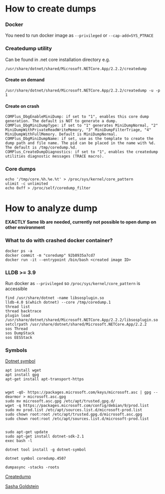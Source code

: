 # How to create dumps

### Docker
You need to run docker image as `--privileged` or `--cap-add=SYS_PTRACE`

### Createdump utility

Can be found in .net core installation directory
e.g.
```
/usr/share/dotnet/shared/Microsoft.NETCore.App/2.2.2/createdump
```
#### Create on demand
```
/usr/share/dotnet/shared/Microsoft.NETCore.App/2.2.2/createdump -u -p 1
```

#### Create on crash
```
COMPlus_DbgEnableMiniDump: if set to "1", enables this core dump generation. The default is NOT to generate a dump.
COMPlus_DbgMiniDumpType: if set to "1" generates MiniDumpNormal, "2" MiniDumpWithPrivateReadWriteMemory, "3" MiniDumpFilterTriage, "4" MiniDumpWithFullMemory. Default is MiniDumpNormal.
COMPlus_DbgMiniDumpName: if set, use as the template to create the dump path and file name. The pid can be placed in the name with %d. The default is /tmp/coredump.%d.
COMPlus_CreateDumpDiagnostics: if set to "1", enables the createdump utilities diagnostic messages (TRACE macro).
```


### Core dumps
```
echo '/tmp/core.%h.%e.%t' > /proc/sys/kernel/core_pattern
ulimit -c unlimited
echo 0xff > /proc/self/coredump_filter
```



# How to analyze dump
**EXACTLY Same lib are needed, currently not possible to open dump on other environment**

### What to do with crashed docker container?
```
docker ps -a
docker commit -m "coredump" 92b8935a7cd7
docker run -it --entrypoint /bin/bash <created image ID> 

```

### LLDB >= 3.9

Run docker as `--privileged` so `/proc/sys/kernel/core_pattern` is accessible

```
find /usr/share/dotnet -name libsosplugin.so
lldb-4.0 $(which dotnet) --core /tmp/coredump.1
thread list
thread backtrace
plugin load /usr/share/dotnet/shared/Microsoft.NETCore.App/2.2.2/libsosplugin.so
setclrpath /usr/share/dotnet/shared/Microsoft.NETCore.App/2.2.2
sos Thread
sos DumpStack
sos EESStack
```

### Symbols
[Dotnet symbol](https://github.com/dotnet/symstore/tree/master/src/dotnet-symbol#install)
```
apt install wget
apt install gpg
apt-get install apt-transport-https


wget -qO- https://packages.microsoft.com/keys/microsoft.asc | gpg --dearmor > microsoft.asc.gpg
sudo mv microsoft.asc.gpg /etc/apt/trusted.gpg.d/
wget -q https://packages.microsoft.com/config/debian/9/prod.list
sudo mv prod.list /etc/apt/sources.list.d/microsoft-prod.list
sudo chown root:root /etc/apt/trusted.gpg.d/microsoft.asc.gpg
sudo chown root:root /etc/apt/sources.list.d/microsoft-prod.list


sudo apt-get update
sudo apt-get install dotnet-sdk-2.1
exec bash -l

dotnet tool install -g dotnet-symbol

dotnet symbol coredump.4507
```

```
dumpasync -stacks -roots
```

[Createdump](https://github.com/dotnet/coreclr/blob/master/Documentation/botr/xplat-minidump-generation.md)

[Sasha Goldstein](http://blogs.microsoft.co.il/sasha/2017/02/26/analyzing-a-net-core-core-dump-on-linux/)